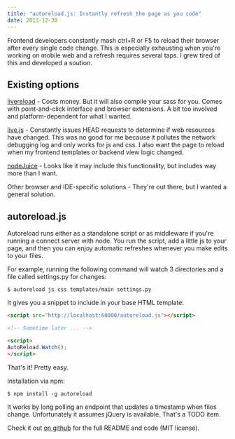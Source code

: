 ```yaml
---
title: "autoreload.js: Instantly refresh the page as you code"
date: 2013-12-30
---
```


Frontend developers constantly mash ctrl+R or F5 to reload their browser after every single code change.  This is especially exhausting when you're working on mobile web and a refresh requires several taps.  I grew tired of this and developed a soution.

<!-- more -->

## Existing options

[livereload](http://livereload.com) - Costs money.  But it will also compile your sass for you.  Comes with point-and-click interface and browser extensions.  A bit too involved and platform-dependent for what I wanted.

[live.js](http://livejs.com/) - Constantly issues HEAD requests to determine if web resources have changed.  This was no good for me because it pollutes the network debugging log and only works for js and css.  I also want the page to reload when my frontend templates or backend view logic changed.

[nodeJuice](http://nodejuice.com/) - Looks like it may include this functionality, but includes way more than I want.

Other browser and IDE-specific solutions - They're out there, but I wanted a general solution.

## autoreload.js

Autoreload runs either as a standalone script or as middleware if you're running a connect server with node.  You run the script, add a little js to your page, and then you can enjoy automatic refreshes whenever you make edits to your files.

For example, running the following command will watch 3 directories and a file called settings.py for changes:

`$ autoreload js css templates/main settings.py`

It gives you a snippet to include in your base HTML template:

```html
<script src="http://localhost:60000/autoreload.js"></script>

<!-- Sometime later ... -->

<script>
AutoReload.Watch();
</script>

```

That's it!  Pretty easy.

Installation via npm:

`$ npm install -g autoreload`

It works by long polling an endpoint that updates a timestamp when files change.  Unfortunately it assumes jQuery is available.  That's a TODO item.

Check it out [on github](http://github.com/typpo/autoreload) for the full README and code (MIT license).
